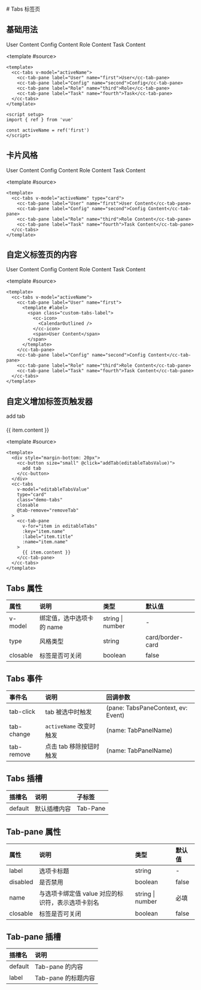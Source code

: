 <ClientOnly>
# Tabs 标签页

<script setup>
  import { ref, defineAsyncComponent } from 'vue'
  import { CalendarOutlined } from '@vicons/antd'

  const CcTabs = defineAsyncComponent(() => import('cc-ui-plus/dist/tabs'))
  const CcTabPane = defineAsyncComponent(() => import('cc-ui-plus/dist/tabs'))
  const CcIcon = defineAsyncComponent(() => import('cc-ui-plus/dist/icon'))
  const CcButton = defineAsyncComponent(() => import('cc-ui-plus/dist/button'))

  const activeName = ref('first')

  const handleClick = () => {
    
  }

  let tabIndex = 2
  const editableTabsValue = ref('2')
  const editableTabs = ref([
    {
      title: 'Tab 1',
      name: '1',
      content: 'Tab 1 content',
    },
    {
      title: 'Tab 2',
      name: '2',
      content: 'Tab 2 content',
    },
  ])

  const addTab = (targetName) => {
    const newTabName = `${++tabIndex}`
    editableTabs.value.push({
      title: `New Tab`,
      name: newTabName,
      content: 'New Tab content',
    })
    editableTabsValue.value = newTabName
  }
  const removeTab = (targetName) => {
    const tabs = editableTabs.value
    let activeName = editableTabsValue.value
    if (activeName === targetName) {
      tabs.forEach((tab, index) => {
        if (tab.name === targetName) {
          const nextTab = tabs[index + 1] || tabs[index - 1]
          if (nextTab) {
            activeName = nextTab.name
          }
        }
      })
    }

  editableTabsValue.value = activeName
  editableTabs.value = tabs.filter((tab) => tab.name !== targetName)

}
</script>

## 基础用法

<style>
  .custom-tabs-label span {
    vertical-align: middle;
    margin-left: 4px;
}
</style>

<demo>
 <cc-tabs v-model="activeName" @tab-click="handleClick">
   <cc-tab-pane label="User" name="first">User Content</cc-tab-pane>
    <cc-tab-pane label="Config" name="second">Config Content</cc-tab-pane>
    <cc-tab-pane label="Role" name="third">Role Content</cc-tab-pane>
    <cc-tab-pane label="Task" name="fourth">Task Content</cc-tab-pane>
 </cc-tabs>

<template #source>

```vue
<template>
  <cc-tabs v-model="activeName">
    <cc-tab-pane label="User" name="first">User</cc-tab-pane>
    <cc-tab-pane label="Config" name="second">Config</cc-tab-pane>
    <cc-tab-pane label="Role" name="third">Role</cc-tab-pane>
    <cc-tab-pane label="Task" name="fourth">Task</cc-tab-pane>
  </cc-tabs>
</template>

<script setup>
import { ref } from 'vue'

const activeName = ref('first')
</script>
```

 </template>
</demo>

## 卡片风格

<demo>
 <cc-tabs v-model="activeName" type="card">
   <cc-tab-pane label="User" name="first">User Content</cc-tab-pane>
    <cc-tab-pane label="Config" name="second">Config Content</cc-tab-pane>
    <cc-tab-pane label="Role" name="third">Role Content</cc-tab-pane>
    <cc-tab-pane label="Task" name="fourth">Task Content</cc-tab-pane>
 </cc-tabs>

<template #source>

```vue
<template>
  <cc-tabs v-model="activeName" type="card">
    <cc-tab-pane label="User" name="first">User Content</cc-tab-pane>
    <cc-tab-pane label="Config" name="second">Config Content</cc-tab-pane>
    <cc-tab-pane label="Role" name="third">Role Content</cc-tab-pane>
    <cc-tab-pane label="Task" name="fourth">Task Content</cc-tab-pane>
  </cc-tabs>
</template>
```

 </template>
</demo>

## 自定义标签页的内容

<demo>
 <cc-tabs v-model="activeName">
    <cc-tab-pane label="User" name="first">
      <template #label>
        <span class="custom-tabs-label">
          <cc-icon>
            <CalendarOutlined />
          </cc-icon>
          <span>User Content</span>
        </span>
      </template>
      User Content
    </cc-tab-pane>
    <cc-tab-pane label="Config" name="second">Config Content</cc-tab-pane>
    <cc-tab-pane label="Role" name="third">Role Content</cc-tab-pane>
    <cc-tab-pane label="Task" name="fourth">Task Content</cc-tab-pane>
 </cc-tabs>

<template #source>

```vue
<template>
  <cc-tabs v-model="activeName">
    <cc-tab-pane label="User" name="first">
      <template #label>
        <span class="custom-tabs-label">
          <cc-icon>
            <CalendarOutlined />
          </cc-icon>
          <span>User Content</span>
        </span>
      </template>
    </cc-tab-pane>
    <cc-tab-pane label="Config" name="second">Config Content</cc-tab-pane>
    <cc-tab-pane label="Role" name="third">Role Content</cc-tab-pane>
    <cc-tab-pane label="Task" name="fourth">Task Content</cc-tab-pane>
  </cc-tabs>
</template>
```

 </template>
</demo>

## 自定义增加标签页触发器

<demo>
  <div style="margin-bottom: 20px">
    <cc-button size="small" @click="addTab(editableTabsValue)">
      add tab
    </cc-button>
  </div>
  <cc-tabs
    v-model="editableTabsValue"
    type="card"
    class="demo-tabs"
    closable
    @tab-remove="removeTab"
  >
    <cc-tab-pane
      v-for="item in editableTabs"
      :key="item.name"
      :label="item.title"
      :name="item.name"
    >
      {{ item.content }}
    </cc-tab-pane>
  </cc-tabs>

<template #source>

```vue
<template>
  <div style="margin-bottom: 20px">
    <cc-button size="small" @click="addTab(editableTabsValue)">
      add tab
    </cc-button>
  </div>
  <cc-tabs
    v-model="editableTabsValue"
    type="card"
    class="demo-tabs"
    closable
    @tab-remove="removeTab"
  >
    <cc-tab-pane
      v-for="item in editableTabs"
      :key="item.name"
      :label="item.title"
      :name="item.name"
    >
      {{ item.content }}
    </cc-tab-pane>
  </cc-tabs>
</template>
```

</template>
</demo>

## Tabs 属性

| 属性     | 说明                      | 类型             | 默认值           |
| :------- | :------------------------ | :--------------- | :--------------- |
| v-model  | 绑定值，选中选项卡的 name | string \| number | -                |
| type     | 风格类型                  | string           | card/border-card |
| closable | 标签是否可关闭            | boolean          | false            |

## Tabs 事件

| 事件名     | 说明                    | 回调参数                           |
| :--------- | :---------------------- | :--------------------------------- |
| tab-click  | tab 被选中时触发        | (pane: TabsPaneContext, ev: Event) |
| tab-change | `activeName` 改变时触发 | (name: TabPanelName)               |
| tab-remove | 点击 tab 移除按钮时触发 | (name: TabPanelName)               |

## Tabs 插槽

| 插槽名  | 说明         | 子标签   |
| :------ | :----------- | :------- |
| default | 默认插槽内容 | Tab-Pane |

## Tab-pane 属性

| 属性     | 说明                                              | 类型             | 默认值 |
| :------- | :------------------------------------------------ | :--------------- | :----- |
| label    | 选项卡标题                                        | string           | -      |
| disabled | 是否禁用                                          | boolean          | false  |
| name     | 与选项卡绑定值 value 对应的标识符，表示选项卡别名 | string \| number | 必填   |
| closable | 标签是否可关闭                                    | boolean          | false  |

## Tab-pane 插槽

| 插槽名  | 说明                |
| :------ | :------------------ |
| default | Tab-pane 的内容     |
| label   | Tab-pane 的标题内容 |

</ClientOnly>
